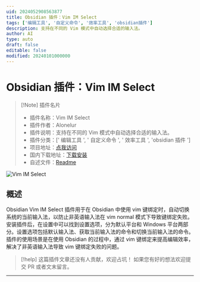 ```yaml
---
uid: 2024052908563877
title: Obsidian 插件：Vim IM Select
tags: ['编辑工具', '自定义命令', '效率工具', 'obsidian插件']
description: 支持在不同的 Vim 模式中自动选择合适的输入法。
author: AI
type: auto
draft: false
editable: false
modified: 20240101000000
---
```


# Obsidian 插件：Vim IM Select

> [!Note] 插件名片
> - 插件名称：Vim IM Select
> - 插件作者：Alonelur
> - 插件说明：支持在不同的 Vim 模式中自动选择合适的输入法。
> - 插件分类：[' 编辑工具 ', ' 自定义命令 ', ' 效率工具 ', 'obsidian 插件 ']
> - 项目地址：[点我访问](https://github.com/ALONELUR/vim-im-select-obsidian)
> - 国内下载地址：[下载安装](https://pkmer.cn/products/plugin/pluginMarket/?vim-im-select)
> - 自述文件：[Readme](https://ghproxy.net/https://raw.githubusercontent.com/ALONELUR/vim-im-select-obsidian/master/README.md)

![Vim IM Select](https://cdn.pkmer.cn/covers/vim-im-select.png!pkmer)

## 概述

Obsidian Vim IM Select 插件用于在 Obsidian 中使用 vim 键绑定时，自动切换系统的当前输入法，以防止非英语输入法在 vim normal 模式下导致键绑定失败。安装插件后，在设置中可以找到设置选项，分为默认平台和 Windows 平台两部分。设置选项包括默认输入法、获取当前输入法的命令和切换当前输入法的命令。插件的使用场景是在使用 Obsidian 的过程中，通过 vim 键绑定来提高编辑效率，解决了非英语输入法导致 vim 键绑定失败的问题。

> [!help]
> 这篇插件文章还没有人贡献，欢迎占坑！
> 如果您有好的想法欢迎提交 PR 或者文末留言。

---



